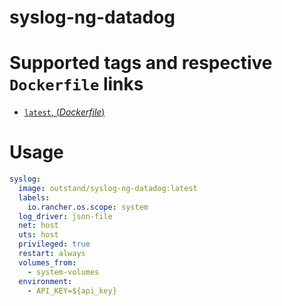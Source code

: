 # syslog-ng-datadog

# Supported tags and respective `Dockerfile` links

- [`latest`, (*Dockerfile*)](https://github.com/outstand/docker-syslog-ng-datadog/blob/master/Dockerfile)

# Usage

```yaml
syslog:
  image: outstand/syslog-ng-datadog:latest
  labels:
    io.rancher.os.scope: system
  log_driver: json-file
  net: host
  uts: host
  privileged: true
  restart: always
  volumes_from:
    - system-volumes
  environment:
    - API_KEY=${api_key}
```

